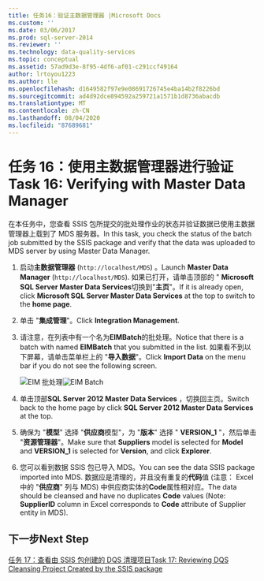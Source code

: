 ```yaml
---
title: 任务16：验证主数据管理器 |Microsoft Docs
ms.custom: ''
ms.date: 03/06/2017
ms.prod: sql-server-2014
ms.reviewer: ''
ms.technology: data-quality-services
ms.topic: conceptual
ms.assetid: 57ad9d3e-8f95-4df6-af01-c291ccf49164
author: lrtoyou1223
ms.author: lle
ms.openlocfilehash: d1649582f97e9e08691726745e4ba14b2f8226bd
ms.sourcegitcommit: ad4d92dce894592a259721a1571b1d8736abacdb
ms.translationtype: MT
ms.contentlocale: zh-CN
ms.lasthandoff: 08/04/2020
ms.locfileid: "87689681"
---
```

# <a name="task-16-verifying-with-master-data-manager"></a><span data-ttu-id="abb80-102">任务 16：使用主数据管理器进行验证</span><span class="sxs-lookup"><span data-stu-id="abb80-102">Task 16: Verifying with Master Data Manager</span></span>
  <span data-ttu-id="abb80-103">在本任务中，您查看 SSIS 包所提交的批处理作业的状态并验证数据已使用主数据管理器上载到了 MDS 服务器。</span><span class="sxs-lookup"><span data-stu-id="abb80-103">In this task, you check the status of the batch job submitted by the SSIS package and verify that the data was uploaded to MDS server by using Master Data Manager.</span></span>  
  
1.  <span data-ttu-id="abb80-104">启动**主数据管理器** (`http://localhost/MDS`) 。</span><span class="sxs-lookup"><span data-stu-id="abb80-104">Launch **Master Data Manager** (`http://localhost/MDS`).</span></span> <span data-ttu-id="abb80-105">如果已打开，请单击顶部的 " **Microsoft SQL Server Master Data Services**切换到"**主页**"。</span><span class="sxs-lookup"><span data-stu-id="abb80-105">If it is already open, click **Microsoft SQL Server Master Data Services** at the top to switch to the **home page**.</span></span>  
  
2.  <span data-ttu-id="abb80-106">单击 "**集成管理**"。</span><span class="sxs-lookup"><span data-stu-id="abb80-106">Click **Integration Management**.</span></span>  
  
3.  <span data-ttu-id="abb80-107">请注意，在列表中有一个名为**EIMBatch**的批处理。</span><span class="sxs-lookup"><span data-stu-id="abb80-107">Notice that there is a batch with named **EIMBatch** that you submitted in the list.</span></span> <span data-ttu-id="abb80-108">如果看不到以下屏幕，请单击菜单栏上的 "**导入数据**"。</span><span class="sxs-lookup"><span data-stu-id="abb80-108">Click **Import Data** on the menu bar if you do not see the following screen.</span></span>  
  
     <span data-ttu-id="abb80-109">![EIM 批处理](../../2014/tutorials/media/et-verifyingwithmasterdatamanager.jpg "EIM 批处理")</span><span class="sxs-lookup"><span data-stu-id="abb80-109">![EIM Batch](../../2014/tutorials/media/et-verifyingwithmasterdatamanager.jpg "EIM Batch")</span></span>  
  
4.  <span data-ttu-id="abb80-110">单击顶部**SQL Server 2012 Master Data Services** ，切换回主页。</span><span class="sxs-lookup"><span data-stu-id="abb80-110">Switch back to the home page by click **SQL Server 2012 Master Data Services** at the top.</span></span>  
  
5.  <span data-ttu-id="abb80-111">确保为 "**模型**" 选择 "**供应商**模型"，为 "**版本**" 选择 " **VERSION_1** "，然后单击 "**资源管理器**"。</span><span class="sxs-lookup"><span data-stu-id="abb80-111">Make sure that **Suppliers** model is selected for **Model** and **VERSION_1** is selected for **Version**, and click **Explorer**.</span></span>  
  
6.  <span data-ttu-id="abb80-112">您可以看到数据 SSIS 包已导入 MDS。</span><span class="sxs-lookup"><span data-stu-id="abb80-112">You can see the data SSIS package imported into MDS.</span></span> <span data-ttu-id="abb80-113">数据应是清理的，并且没有重复的**代码**值 (注意： Excel 中的 "**供应商**" 列与 MDS) 中供应商实体的**Code**属性相对应。</span><span class="sxs-lookup"><span data-stu-id="abb80-113">The data should be cleansed and have no duplicates **Code** values (Note: **SupplierID** column in Excel corresponds to **Code** attribute of Supplier entity in MDS).</span></span>  
  
## <a name="next-step"></a><span data-ttu-id="abb80-114">下一步</span><span class="sxs-lookup"><span data-stu-id="abb80-114">Next Step</span></span>  
 [<span data-ttu-id="abb80-115">任务 17：查看由 SSIS 包创建的 DQS 清理项目</span><span class="sxs-lookup"><span data-stu-id="abb80-115">Task 17: Reviewing DQS Cleansing Project Created by the SSIS package</span></span>](../../2014/tutorials/task-17-reviewing-dqs-cleansing-project-created-by-the-ssis-package.md)  
  
  
